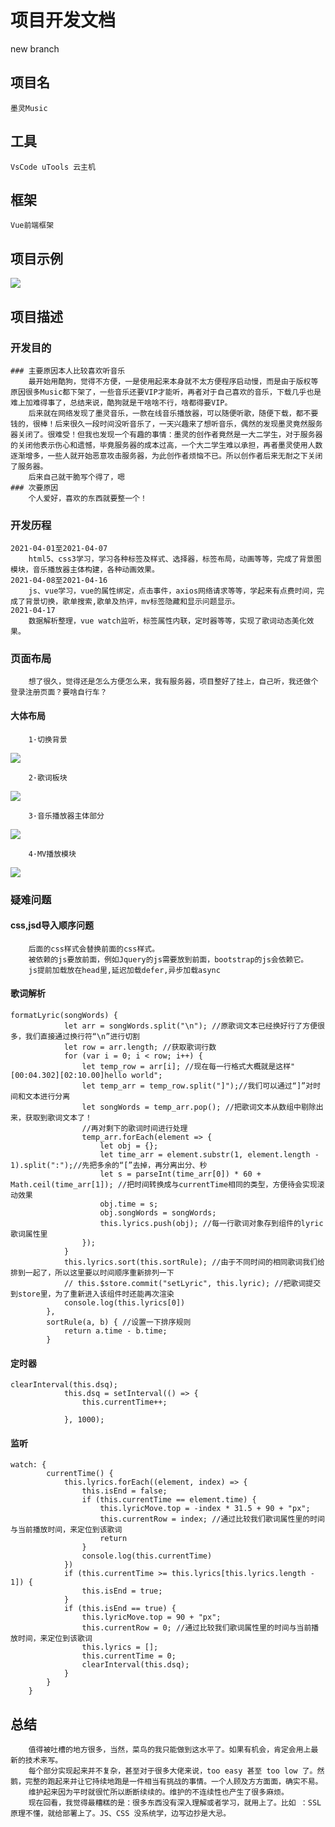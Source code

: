 # 项目开发文档
new branch
## 项目名
```
墨灵Music
```
## 工具
```
VsCode uTools 云主机
```
## 框架 
```
Vue前端框架 
```
## 项目示例
<img src="http://molingfile.cn.utools.club//mlMusic/whole1.png"  />

## 项目描述

### 开发目的
```
### 主要原因本人比较喜欢听音乐
    最开始用酷狗，觉得不方便，一是使用起来本身就不太方便程序启动慢，而是由于版权等原因很多Music都下架了，一些音乐还要VIP才能听，再者对于自己喜欢的音乐，下载几乎也是难上加难得事了，总结来说，酷狗就是干啥啥不行，啥都得要VIP。
    后来就在网络发现了墨灵音乐，一款在线音乐播放器，可以随便听歌，随便下载，都不要钱的，很棒！后来很久一段时间没听音乐了，一天兴趣来了想听音乐，偶然的发现墨灵竟然服务器关闭了。很难受！但我也发现一个有趣的事情：墨灵的创作者竟然是一大二学生，对于服务器的关闭他表示伤心和遗憾，毕竟服务器的成本过高，一个大二学生难以承担，再者墨灵使用人数逐渐增多，一些人就开始恶意攻击服务器，为此创作者烦恼不已。所以创作者后来无耐之下关闭了服务器。
    后来自己就干脆写个得了，嗯
### 次要原因
    个人爱好，喜欢的东西就要整一个！
```
### 开发历程
```
2021-04-01至2021-04-07
    html5、css3学习，学习各种标签及样式、选择器，标签布局，动画等等，完成了背景图模块，音乐播放器主体构建，各种动画效果。
2021-04-08至2021-04-16
    js、vue学习，vue的属性绑定，点击事件，axios网络请求等等，学起来有点费时间，完成了背景切换，歌单搜索,歌单及热评，mv标签隐藏和显示问题显示。
2021-04-17
    数据解析整理，vue watch监听，标签属性内联，定时器等等，实现了歌词动态美化效果。
```
### 页面布局
```
    想了很久，觉得还是怎么方便怎么来，我有服务器，项目整好了挂上，自己听，我还做个登录注册页面？要啥自行车？
```
#### 大体布局


```
    1·切换背景
```
<img src="http://molingfile.cn.utools.club//mlMusic/bkg.png"  />

```
    2·歌词板块
```
<img src="http://molingfile.cn.utools.club/mlMusic/songwords.png"  />

```
    3·音乐播放器主体部分
```
<img src="http://molingfile.cn.utools.club/mlMusic/music.png"  />

```
    4·MV播放模块
```
<img src="http://molingfile.cn.utools.club/mlMusic/mv.png"  />

### 疑难问题
#### css,jsd导入顺序问题
```
    后面的css样式会替换前面的css样式。
    被依赖的js要放前面，例如Jquery的js需要放到前面，bootstrap的js会依赖它。
    js提前加载放在head里,延迟加载defer,异步加载async
```

#### 歌词解析
```
formatLyric(songWords) {
            let arr = songWords.split("\n"); //原歌词文本已经换好行了方便很多，我们直接通过换行符“\n”进行切割
            let row = arr.length; //获取歌词行数
            for (var i = 0; i < row; i++) {
                let temp_row = arr[i]; //现在每一行格式大概就是这样"[00:04.302][02:10.00]hello world";
                let temp_arr = temp_row.split("]");//我们可以通过“]”对时间和文本进行分离
                let songWords = temp_arr.pop(); //把歌词文本从数组中剔除出来，获取到歌词文本了！
                //再对剩下的歌词时间进行处理
                temp_arr.forEach(element => {
                    let obj = {};
                    let time_arr = element.substr(1, element.length - 1).split(":");//先把多余的“[”去掉，再分离出分、秒
                    let s = parseInt(time_arr[0]) * 60 + Math.ceil(time_arr[1]); //把时间转换成与currentTime相同的类型，方便待会实现滚动效果
                    obj.time = s;
                    obj.songWords = songWords;
                    this.lyrics.push(obj); //每一行歌词对象存到组件的lyric歌词属性里
                });
            }
            this.lyrics.sort(this.sortRule); //由于不同时间的相同歌词我们给排到一起了，所以这里要以时间顺序重新排列一下
            // this.$store.commit("setLyric", this.lyric); //把歌词提交到store里，为了重新进入该组件时还能再次渲染
            console.log(this.lyrics[0])
        },
        sortRule(a, b) { //设置一下排序规则
            return a.time - b.time;
        }
```
#### 定时器
```
clearInterval(this.dsq);
            this.dsq = setInterval(() => {
                this.currentTime++;

            }, 1000);
```
#### 监听
```
watch: {
        currentTime() {
            this.lyrics.forEach((element, index) => {
                this.isEnd = false;
                if (this.currentTime == element.time) {
                    this.lyricMove.top = -index * 31.5 + 90 + "px";
                    this.currentRow = index; //通过比较我们歌词属性里的时间与当前播放时间，来定位到该歌词
                    return
                }
                console.log(this.currentTime)
            })
            if (this.currentTime >= this.lyrics[this.lyrics.length - 1]) {
                this.isEnd = true;
            }
            if (this.isEnd == true) {
                this.lyricMove.top = 90 + "px";
                this.currentRow = 0; //通过比较我们歌词属性里的时间与当前播放时间，来定位到该歌词
                this.lyrics = [];
                this.currentTime = 0;
                clearInterval(this.dsq);
            }
        }
    }
```
## 总结
```
    值得被吐槽的地方很多，当然，菜鸟的我只能做到这水平了。如果有机会，肯定会用上最新的技术来写。
    每个部分实现起来并不复杂，甚至对于很多大佬来说，too easy 甚至 too low 了。然鹅，完整的跑起来并让它持续地跑是一件相当有挑战的事情。一个人顾及方方面面，确实不易。
    维护起来因为平时就很忙所以断断续续的。维护的不连续性也产生了很多麻烦。
    现在回看，我觉得最糟糕的是：很多东西没有深入理解或者学习，就用上了。比如 ：SSL 原理不懂，就给部署上了。JS、CSS 没系统学，边写边抄是大忌。
```